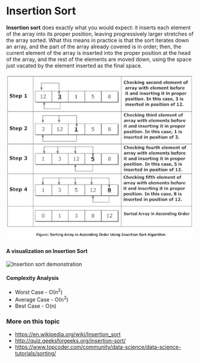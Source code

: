 # Insertion Sort

**Insertion sort** does exactly what you would expect: it inserts each element of the array into its proper position, leaving progressively larger stretches of the array sorted. What this means in practice is that the sort iterates down an array, and the part of the array already covered is in order; then, the current element of the array is inserted into the proper position at the head of the array, and the rest of the elements are moved down, using the space just vacated by the element inserted as the final space.


![Insertion Sort](insertion_sort.jpg)


#### A visualization on Insertion Sort
![Insertion sort demonstration](https://upload.wikimedia.org/wikipedia/commons/0/0f/Insertion-sort-example-300px.gif)


#### Complexity Analysis
- Worst Case - О(n<sup>2</sup>)
- Average Case - О(n<sup>2</sup>)
- Best Case - O(n)

### More on this topic
- https://en.wikipedia.org/wiki/Insertion_sort
- http://quiz.geeksforgeeks.org/insertion-sort/
- https://www.topcoder.com/community/data-science/data-science-tutorials/sorting/
